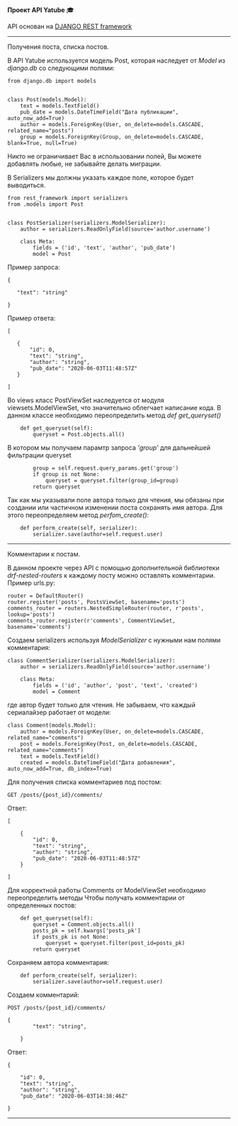 **Проект API Yatube**  :mortar_board:

API oснован на [DJANGO REST framework](https://www.django-rest-framework.org/)

________________________________________________________________________________________________________________________________

Получения поста, списка постов.

В API Yatube используется модель Post, которая наследует от *Model* из *django.db* со следующими полями:
```
from django.db import models


class Post(models.Model):
    text = models.TextField()
    pub_date = models.DateTimeField("Дата публикации", auto_now_add=True)
    author = models.ForeignKey(User, on_delete=models.CASCADE, related_name="posts")
    group = models.ForeignKey(Group, on_delete=models.CASCADE, blank=True, null=True)
```
Никто не ограничивает Вас в использовании полей, Вы можете добавлять любые, не забывайте делать миграции.

В Serializers мы должны указать каждое поле, которое будет выводиться.
```
from rest_framework import serializers
from .models import Post


class PostSerializer(serializers.ModelSerializer):
    author = serializers.ReadOnlyField(source='author.username')

    class Meta:
        fields = ('id', 'text', 'author', 'pub_date')
        model = Post
 ```
 Пример запроса:
 ```
 {

    "text": "string"

}
 ```
 
 
 Пример ответа:
 ```
 [

    {
        "id": 0,
        "text": "string",
        "author": "string",
        "pub_date": "2020-06-03T11:48:57Z"
    }

]
``` 
Во views класс PostViewSet наследуется от модуля viewsets.ModelViewSet, что значительно облегчает написание кода.
В данном классе необходимо переопределить метод *def get_queryset()*
```
    def get_queryset(self):
        queryset = Post.objects.all()
```
В котором мы получаем парамтр запроса *'group'* для дальнейшей фильтрации queryset
```
        group = self.request.query_params.get('group')
        if group is not None:
            queryset = queryset.filter(group_id=group)
        return queryset
```
Так как мы указывали поле автора только для чтения, мы обязаны при создании или частичном изменении поста сохранять имя автора. Для этого переопределяем метод *perfom_create()*:
```
    def perform_create(self, serializer):
        serializer.save(author=self.request.user)
```

________________________________________________________________________________________________________________________________

Комментарии к постам.

В данном проекте через API с помощью дополнительной библиотеки *drf-nested-routers* к каждому посту можно оставлять комментарии.
Пример urls.py:
```
router = DefaultRouter()
router.register('posts', PostsViewSet, basename='posts')
comments_router = routers.NestedSimpleRouter(router, r'posts', lookup='posts')
comments_router.register(r'comments', CommentViewSet, basename='comments')
```
Создаем serializers используя *ModelSerializer* с нужными нам полями комментария:
```
class CommentSerializer(serializers.ModelSerializer):
    author = serializers.ReadOnlyField(source='author.username')

    class Meta:
        fields = ('id', 'author', 'post', 'text', 'created')
        model = Comment
```
где автор будет только для чтения.
Не забываем, что каждый сериалайзер работает от модели:
```
class Comment(models.Model):
    author = models.ForeignKey(User, on_delete=models.CASCADE, related_name="comments")
    post = models.ForeignKey(Post, on_delete=models.CASCADE, related_name="comments")
    text = models.TextField()
    created = models.DateTimeField("Дата добавления", auto_now_add=True, db_index=True)
```
Для получения списка комментариев под постом:
```
GET /posts/{post_id}/comments/
```

Ответ:
```
[

    {
        "id": 0,
        "text": "string",
        "author": "string",
        "pub_date": "2020-06-03T11:48:57Z"
    }

]
```

Для корректной работы Comments от ModelViewSet необходимо переопределить методы 
Чтобы получать комментарии от определенных постов:
```
    def get_queryset(self):
        queryset = Comment.objects.all()
        posts_pk = self.kwargs['posts_pk']
        if posts_pk is not None:
            queryset = queryset.filter(post_id=posts_pk)
        return queryset
```
Сохраняем автора комментария:
```
    def perform_create(self, serializer):
        serializer.save(author=self.request.user)
```

Создаем комментарий:
```
POST /posts/{post_id}/comments/
```
```
{
        "text": "string",

    }
```
Ответ:
```
{

    "id": 0,
    "text": "string",
    "author": "string",
    "pub_date": "2020-06-03T14:38:46Z"

}
```

________________________________________________________________________________________________________________________________
